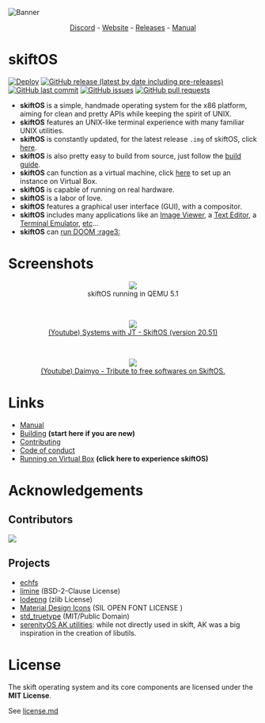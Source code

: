 
![Banner](manual/header.png)

<p align="center">
  <a href="https://discord.gg/gamGsfg">Discord</a> -
  <a href="https://skiftos.org/">Website</a> -
  <a href="https://github.com/skiftOS/skift/releases">Releases</a> -
  <a href="manual/readme.md">Manual</a>
</p>

# skiftOS

[![Deploy](https://github.com/skiftOS/skift/workflows/Deploy/badge.svg?branch=master)](https://github.com/skiftOS/skift/actions)
[![GitHub release (latest by date including pre-releases)](https://img.shields.io/github/v/release/skiftOS/skift?include_prereleases)](https://github.com/skiftOS/skift/releases)
[![GitHub last commit](https://img.shields.io/github/last-commit/skiftOS/skift)](https://github.com/skiftOS/skift/commits)
[![GitHub issues](https://img.shields.io/github/issues-raw/skiftOS/skift)](https://github.com/skiftOS/skift/issues)
[![GitHub pull requests](https://img.shields.io/github/issues-pr/skiftOS/skift)](https://github.com/skiftOS/skift/pulls)

 - **skiftOS** is a simple, handmade operating system for the x86 platform, aiming for clean and pretty APIs while keeping the spirit of UNIX.
 - **skiftOS** features an UNIX-like terminal experience with many familiar UNIX utilities.
 - **skiftOS** is constantly updated, for the latest release `.img` of skiftOS, click [here](https://github.com/skiftOS/skift/releases/latest).
 - **skiftOS** is also pretty easy to build from source, just follow the [build guide](./manual/building.md).
 - **skiftOS** can function as a virtual machine, click [here](./manual/running_vm.md) to set up an instance on Virtual Box.
 - **skiftOS** is capable of running on real hardware.
 - **skiftOS** is a labor of love.
 - **skiftOS** features a graphical user interface (GUI), with a compositor.
 - **skiftOS** includes many applications like an [Image Viewer](./apps/image-viewer), a [Text Editor](./apps/text-editor), a [Terminal Emulator](./apps/terminal), [etc](./apps)...
 - **skiftOS** can [run DOOM :rage3:](https://github.com/skiftOS/port-doom)

# Screenshots

<p align="center">
<img src="manual/screenshots/2020-10-25.png" />
<br>
skiftOS running in QEMU 5.1
</p>

<br>

<p align="center">
<a href="https://www.youtube.com/watch?v=nMaLGPecwAg">
<img src="https://img.youtube.com/vi/nMaLGPecwAg/0.jpg" />
<br>
(Youtube) Systems with JT - SkiftOS (version 20.51)
</a>
</p>

<br>

<p align="center">
<a href="https://www.youtube.com/watch?v=qC2Qkt2wapg">
<img src="https://img.youtube.com/vi/qC2Qkt2wapg/0.jpg" />
<br>
(Youtube) Daimyo - Tribute to free softwares on SkiftOS.
</a>
</p>

# Links

- [Manual](manual/readme.md)
- [Building](manual/building.md) **(start here if you are new)**
- [Contributing](manual/contributing.md)
- [Code of conduct](manual/code_of_conduct.md)
- [Running on Virtual Box](manual/running_vm.md) **(click here to experience skiftOS)**

# Acknowledgements

## Contributors

<a href="https://github.com/skiftOS/skift/graphs/contributors">
  <img src="https://contributors-img.web.app/image?repo=skiftOS/skift" />
</a>

## Projects

- [echfs](https://github.com/qword-os/echfs)
- [limine](https://github.com/limine-bootloader/limine) (BSD-2-Clause License)
- [lodepng](https://github.com/lvandeve/lodepng) (zlib License)
- [Material Design Icons](http://materialdesignicons.com/) (SIL OPEN FONT LICENSE )
- [std_truetype](https://github.com/nothings/stb) (MIT/Public Domain)
- [serenityOS AK utilities](https://github.com/SerenityOS/serenity): 
  while not directly used in skift, AK was a big inspiration in the creation of libutils.

# License

The skift operating system and its core components are licensed under the **MIT License**.

See [license.md](license.md)

